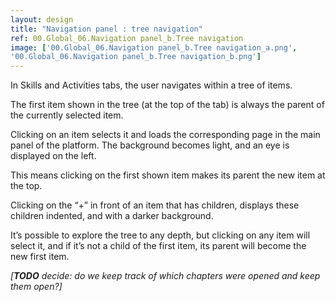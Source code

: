 ```yaml
---
layout: design
title: "Navigation panel : tree navigation"
ref: 00.Global_06.Navigation panel_b.Tree navigation
image: ['00.Global_06.Navigation panel_b.Tree navigation_a.png',
'00.Global_06.Navigation panel_b.Tree navigation_b.png']
---
```


In Skills and Activities tabs, the user navigates within a tree of items.

The first item shown in the tree (at the top of the tab)  is always the parent of the currently selected item.

Clicking on an item selects it and loads the corresponding page in the main panel of the platform. The background becomes light, and an eye is displayed on the left.

This means clicking on the first shown item makes its parent the new item at the top.

Clicking on the “+” in front of an item that has children, displays these children indented, and with a darker background.

It’s possible to explore the tree to any depth, but clicking on any item will select it, and if it’s not a child of the first item, its parent will become the new first item.

*[**TODO** decide: do we keep track of which chapters were opened and keep them open?]*

